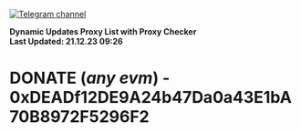[![Telegram channel](https://img.shields.io/endpoint?url=https://runkit.io/damiankrawczyk/telegram-badge/branches/master?url=https://t.me/n4z4v0d)](https://t.me/n4z4v0d) 

**Dynamic Updates Proxy List with Proxy Checker**  
**Last Updated: 21.12.23 09:26**

# DONATE (_any evm_) - 0xDEADf12DE9A24b47Da0a43E1bA70B8972F5296F2
